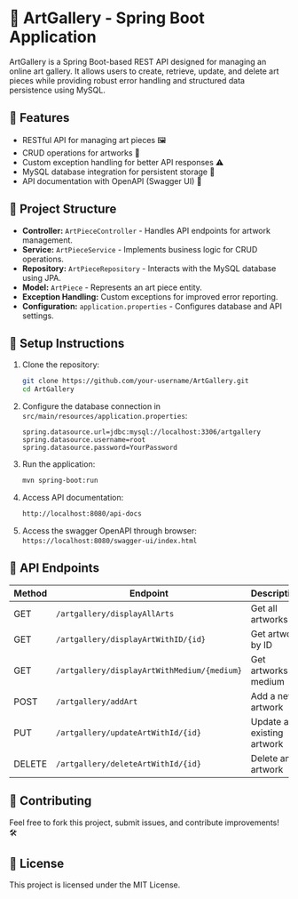 # 🎨 ArtGallery - Spring Boot Application

ArtGallery is a Spring Boot-based REST API designed for managing an online art gallery. It allows users to create, retrieve, update, and delete art pieces while providing robust error handling and structured data persistence using MySQL.

## 🚀 Features

- RESTful API for managing art pieces 🖼️
- CRUD operations for artworks 🎨
- Custom exception handling for better API responses ⚠️
- MySQL database integration for persistent storage 💾
- API documentation with OpenAPI (Swagger UI) 📜

## 📂 Project Structure

- **Controller:** `ArtPieceController` - Handles API endpoints for artwork management.
- **Service:** `ArtPieceService` - Implements business logic for CRUD operations.
- **Repository:** `ArtPieceRepository` - Interacts with the MySQL database using JPA.
- **Model:** `ArtPiece` - Represents an art piece entity.
- **Exception Handling:** Custom exceptions for improved error reporting.
- **Configuration:** `application.properties` - Configures database and API settings.

## 🔧 Setup Instructions

1. Clone the repository:
   ```bash
   git clone https://github.com/your-username/ArtGallery.git
   cd ArtGallery
   ```
2. Configure the database connection in `src/main/resources/application.properties`:
   ```properties
   spring.datasource.url=jdbc:mysql://localhost:3306/artgallery
   spring.datasource.username=root
   spring.datasource.password=YourPassword
   ```
3. Run the application:
   ```bash
   mvn spring-boot:run
   ```
4. Access API documentation:
   ```bash
   http://localhost:8080/api-docs
   ```
5. Access the swagger OpenAPI through browser:
   `https://localhost:8080/swagger-ui/index.html`

## 📜 API Endpoints

| Method | Endpoint | Description |
|--------|--------------------------------|------------------------------|
| GET    | `/artgallery/displayAllArts`   | Get all artworks |
| GET    | `/artgallery/displayArtWithID/{id}` | Get artwork by ID |
| GET    | `/artgallery/displayArtWithMedium/{medium}` | Get artworks by medium |
| POST   | `/artgallery/addArt` | Add a new artwork |
| PUT    | `/artgallery/updateArtWithId/{id}` | Update an existing artwork |
| DELETE | `/artgallery/deleteArtWithId/{id}` | Delete an artwork |

## 📌 Contributing

Feel free to fork this project, submit issues, and contribute improvements! 🛠️

## 📄 License

This project is licensed under the MIT License.
